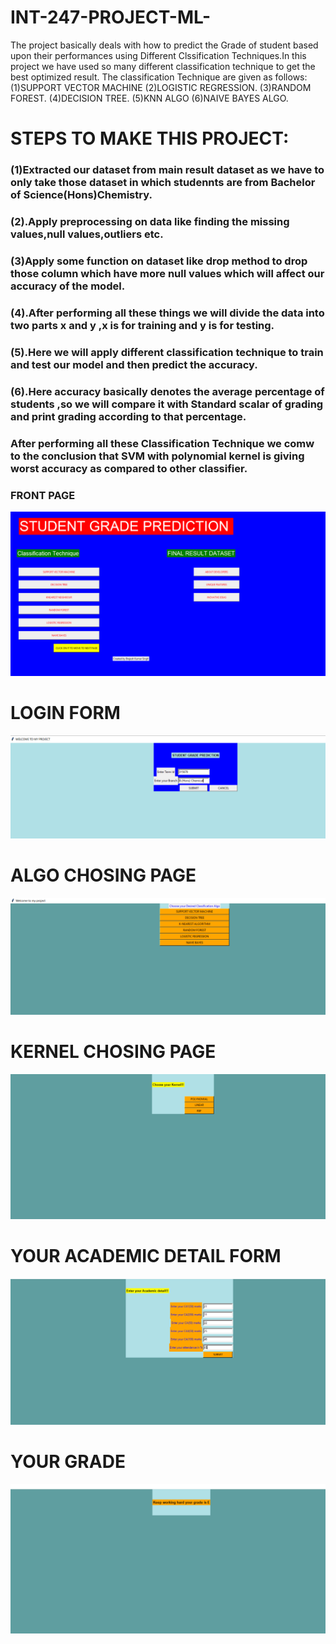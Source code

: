 # INT-247-PROJECT-ML-
The project basically deals with how to predict the Grade of student based upon their performances using Different Clssification Techniques.In this project we have used so many different classification technique to get the best optimized result.
The classification Technique are given as follows:
(1)SUPPORT VECTOR MACHINE
(2)LOGISTIC REGRESSION.
(3)RANDOM FOREST.
(4)DECISION TREE.
(5)KNN ALGO
(6)NAIVE BAYES ALGO.
 
# STEPS TO MAKE THIS PROJECT:
### (1)Extracted our dataset from main result dataset as we have to only take those dataset in which studennts are from Bachelor of Science(Hons)Chemistry.

### (2).Apply preprocessing on data like finding the missing values,null values,outliers etc.

### (3)Apply some function on dataset like drop method to drop those column which have more null values which will affect our accuracy of the model.

### (4).After performing all these things we will divide the data into two parts x and y ,x is for training and y is for testing.
### (5).Here we will apply different classification technique to train and test our model and then predict the accuracy.
### (6).Here accuracy basically denotes the average percentage of students ,so we will compare it with Standard scalar of grading and print grading according to that percentage.

### After performing all these Classification Technique we comw to the conclusion that SVM with polynomial kernel is giving worst accuracy as compared to other classifier.
### FRONT PAGE
![](https://github.com/Brajesh4547/INT-247-GRADE-PREDICTION/blob/master/Front.png)
# LOGIN FORM
![](https://github.com/Brajesh4547/INT-247-GRADE-PREDICTION/blob/master/pg2.png)
# ALGO CHOSING PAGE
![](https://github.com/Brajesh4547/INT-247-GRADE-PREDICTION/blob/master/pg3.png)
# KERNEL CHOSING PAGE
![](https://github.com/Brajesh4547/INT-247-GRADE-PREDICTION/blob/master/Pg4.png)
# YOUR ACADEMIC DETAIL FORM
![](https://github.com/Brajesh4547/INT-247-GRADE-PREDICTION/blob/master/pg5.png)
# YOUR GRADE
![](https://github.com/Brajesh4547/INT-247-GRADE-PREDICTION/blob/master/pg6.png)





